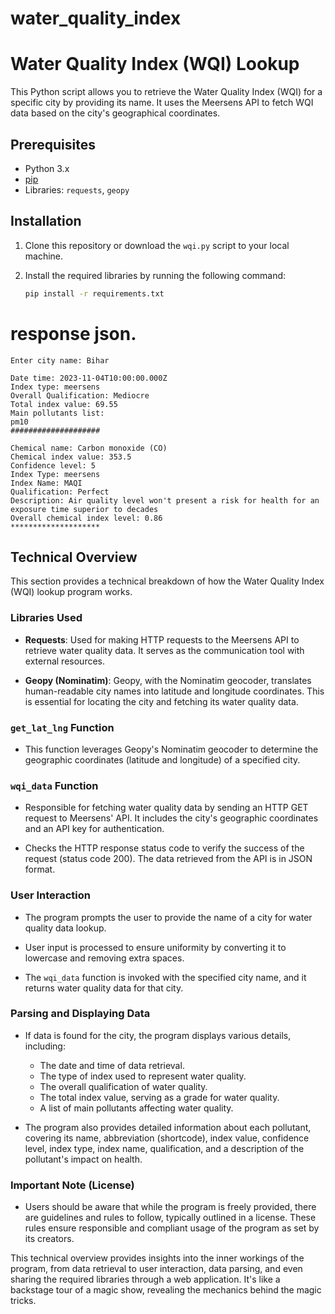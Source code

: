 # water_quality_index

# Water Quality Index (WQI) Lookup

This Python script allows you to retrieve the Water Quality Index (WQI) for a specific city by providing its name. It uses the Meersens API to fetch WQI data based on the city's geographical coordinates.

## Prerequisites

- Python 3.x
- [pip](https://pip.pypa.io/en/stable/)
- Libraries: `requests`, `geopy`

## Installation

1. Clone this repository or download the `wqi.py` script to your local machine.

2. Install the required libraries by running the following command:

   ```bash
   pip install -r requirements.txt
   
# response json.
```
Enter city name: Bihar

Date time: 2023-11-04T10:00:00.000Z
Index type: meersens
Overall Qualification: Mediocre
Total index value: 69.55
Main pollutants list:
pm10
####################

Chemical name: Carbon monoxide (CO)
Chemical index value: 353.5
Confidence level: 5
Index Type: meersens
Index Name: MAQI
Qualification: Perfect
Description: Air quality level won't present a risk for health for an exposure time superior to decades
Overall chemical index level: 0.86
********************
```

## Technical Overview

This section provides a technical breakdown of how the Water Quality Index (WQI) lookup program works.

### Libraries Used

- **Requests**: Used for making HTTP requests to the Meersens API to retrieve water quality data. It serves as the communication tool with external resources.

- **Geopy (Nominatim)**: Geopy, with the Nominatim geocoder, translates human-readable city names into latitude and longitude coordinates. This is essential for locating the city and fetching its water quality data.

### `get_lat_lng` Function

- This function leverages Geopy's Nominatim geocoder to determine the geographic coordinates (latitude and longitude) of a specified city.

### `wqi_data` Function

- Responsible for fetching water quality data by sending an HTTP GET request to Meersens' API. It includes the city's geographic coordinates and an API key for authentication.

- Checks the HTTP response status code to verify the success of the request (status code 200). The data retrieved from the API is in JSON format.

### User Interaction

- The program prompts the user to provide the name of a city for water quality data lookup.

- User input is processed to ensure uniformity by converting it to lowercase and removing extra spaces.

- The `wqi_data` function is invoked with the specified city name, and it returns water quality data for that city.

### Parsing and Displaying Data

- If data is found for the city, the program displays various details, including:
   
  - The date and time of data retrieval.
  - The type of index used to represent water quality.
  - The overall qualification of water quality.
  - The total index value, serving as a grade for water quality.
  - A list of main pollutants affecting water quality.

- The program also provides detailed information about each pollutant, covering its name, abbreviation (shortcode), index value, confidence level, index type, index name, qualification, and a description of the pollutant's impact on health.


### Important Note (License)

- Users should be aware that while the program is freely provided, there are guidelines and rules to follow, typically outlined in a license. These rules ensure responsible and compliant usage of the program as set by its creators.

This technical overview provides insights into the inner workings of the program, from data retrieval to user interaction, data parsing, and even sharing the required libraries through a web application. It's like a backstage tour of a magic show, revealing the mechanics behind the magic tricks.
